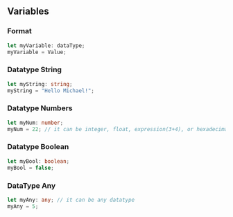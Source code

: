 ## Variables

### Format
```typescript
let myVariable: dataType;
myVariable = Value;
```

### Datatype String
```typescript
let myString: string;
myString = "Hello Michael!";
```

### Datatype Numbers
```typescript
let myNum: number;
myNum = 22; // it can be integer, float, expression(3+4), or hexadecimal (0xf00d)
```

### Datatype Boolean
```typescript
let myBool: boolean;
myBool = false;
```

### DataType Any 
```typescript
let myAny: any; // it can be any datatype
myAny = 5;
```